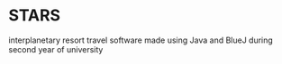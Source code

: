 # STARS
interplanetary resort travel software made using Java and BlueJ during second year of university
